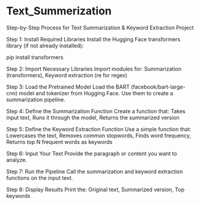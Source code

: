 # Text_Summerization

Step-by-Step Process for Text Summarization & Keyword Extraction Project

Step 1: Install Required Libraries
Install the Hugging Face transformers library (if not already installed):

pip install transformers

Step 2: Import Necessary Libraries
Import modules for: Summarization (transformers), Keyword extraction (re for regex)

Step 3: Load the Pretrained Model
Load the BART (facebook/bart-large-cnn) model and tokenizer from Hugging Face.
Use them to create a summarization pipeline.

Step 4: Define the Summarization Function
Create a function that: Takes input text, Runs it through the model, Returns the summarized version

Step 5: Define the Keyword Extraction Function
Use a simple function that: Lowercases the text, Removes common stopwords, Finds word frequency, Returns top N frequent words as keywords

Step 6: Input Your Text
Provide the paragraph or content you want to analyze.

Step 7: Run the Pipeline
Call the summarization and keyword extraction functions on the input text.

Step 8: Display Results
Print the: Original text, Summarized version, Top keywords
